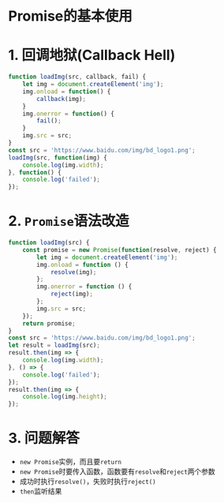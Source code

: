 # Promise的基本使用
# 1. 回调地狱(Callback Hell)
```javascript
function loadImg(src, callback, fail) {
	let img = document.createElement('img');
	img.onload = function() {
	    callback(img);
	}
	img.onerror = function() {
	    fail();
	}
	img.src = src;
}
const src = 'https://www.baidu.com/img/bd_logo1.png';
loadImg(src, function(img) {
	console.log(img.width);
}, function() {
	console.log('failed');
});
```
# 2. `Promise`语法改造
```javascript
function loadImg(src) {
	const promise = new Promise(function(resolve, reject) {
		let img = document.createElement('img');
		img.onload = function () {
			resolve(img);
		};
		img.onerror = function () {
			reject(img);
		};
		img.src = src;
	});
    return promise;
}
const src = 'https://www.baidu.com/img/bd_logo1.png';
let result = loadImg(src);
result.then(img => {
	console.log(img.width);
}, () => {
    console.log('failed');	
});
result.then(img => {
	console.log(img.height);
});
```
# 3. 问题解答
+ `new Promise`实例，而且要`return`
+ `new Promise`时要传入函数，函数要有`resolve`和`reject`两个参数
+ 成功时执行`resolve()`，失败时执行`reject()`
+ `then`监听结果